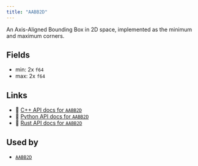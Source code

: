 ```yaml
---
title: "AABB2D"
---
```


An Axis-Aligned Bounding Box in 2D space, implemented as the minimum and maximum corners.

## Fields

* min: 2x `f64`
* max: 2x `f64`

## Links
 * 🌊 [C++ API docs for `AABB2D`](https://ref.rerun.io/docs/cpp/stable/structrerun_1_1datatypes_1_1AABB2D.html)
 * 🐍 [Python API docs for `AABB2D`](https://ref.rerun.io/docs/python/stable/common/datatypes#rerun.datatypes.AABB2D)
 * 🦀 [Rust API docs for `AABB2D`](https://docs.rs/rerun/latest/rerun/datatypes/struct.AABB2D.html)


## Used by

* [`AABB2D`](../components/aabb2d.md)

